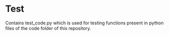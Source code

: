 # Test

Contains test_code.py which is used for testing functions present in python files of the code folder of this repository.
